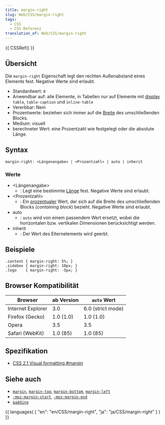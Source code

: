 ```yaml
---
title: margin-right
slug: Web/CSS/margin-right
tags:
  - CSS
  - CSS Referenz
translation_of: Web/CSS/margin-right
---
```

{{ CSSRef() }}

## Übersicht

Die `margin-right` Eigenschaft legt den rechten Außenabstand eines Elements fest. Negative Werte sind erlaubt.

- Standardwert: `0`
- Anwendbar auf: alle Elemente, in Tabellen nur auf Elemente mit [display](/de/CSS/display "de/CSS/display") `table`, `table-caption` und `inline-table`
- Vererbbar: Nein
- Prozentwerte: beziehen sich immer auf die [Breite](/de/CSS/width "de/CSS/width") des umschließenden Blocks.
- Medium: visuell
- berechneter Wert: eine Prozentzahl wie festgelegt oder die absolute Länge.

## Syntax

    margin-right: <Längenangabe> | <Prozentzahl> | auto | inherit

### Werte

- \<Längenangabe>
  - : Legt eine bestimmte [Länge](/de/CSS/Einheiten#L.c3.a4ngen "de/CSS/Einheiten#L.c3.a4ngen") fest. Negative Werte sind erlaubt.
- \<Prozentzahl>
  - : Ein [prozentualer](/de/CSS/Einheiten#Prozent "de/CSS/Einheiten#Prozent") Wert, der sich auf die Breite des umschließenden Blocks (_containing block_) bezieht. Negative Werte sind erlaubt.
- auto
  - : `auto` wird von einem passendem Wert ersetzt, wobei die horizontalen bzw. vertikalen Dimensionen berücksichtigt werden.
- inherit
  - : Der Wert des Elternelements wird geerbt.

## Beispiele

    .content { margin-right: 5%; }
    .sidebox { margin-right: 10px; }
    .logo    { margin-right: -5px; }

## Browser Kompatibilität

| Browser           | ab Version | `auto` Wert       |
| ----------------- | ---------- | ----------------- |
| Internet Explorer | 3.0        | 6.0 (strict mode) |
| Firefox (Gecko)   | 1.0 (1.0)  | 1.0 (1.0)         |
| Opera             | 3.5        | 3.5               |
| Safari (WebKit)   | 1.0 (85)   | 1.0 (85)          |

## Spezifikation

- [CSS 2.1 Visual formatting #margin](http://www.w3.org/TR/CSS21/box.html#margin-properties)

## Siehe auch

- [`margin`](/de/CSS/margin "de/CSS/margin"), [`margin-top`](/de/CSS/margin-top "de/CSS/margin-top"), [`margin-bottom`](/de/CSS/margin-bottom "de/CSS/margin-bottom"), [`margin-left`](/de/CSS/margin-left "de/CSS/margin-left")
- [`-moz-margin-start`](/de/CSS/-moz-margin-start "de/CSS/-moz-margin-start"), [`-moz-margin-end`](/de/CSS/-moz-margin-end "de/CSS/-moz-margin-end")
- [`padding`](/de/CSS/padding "de/CSS/padding")

{{ languages( { "en": "en/CSS/margin-right", "ja": "ja/CSS/margin-right" } ) }}
